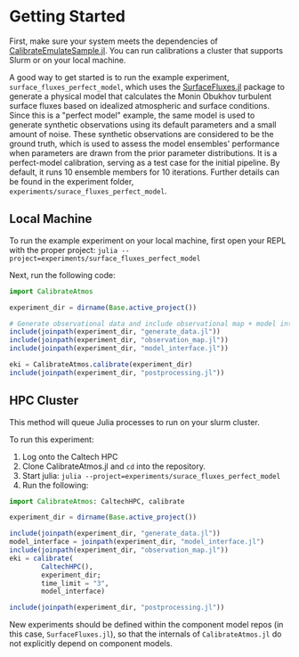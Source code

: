 # Getting Started

First, make sure your system meets the dependencies of [CalibrateEmulateSample.jl](https://clima.github.io/CalibrateEmulateSample.jl/dev/installation_instructions/).
You can run calibrations a cluster that supports Slurm or on your local machine.

A good way to get started is to run the example experiment, `surface_fluxes_perfect_model`, which uses the [SurfaceFluxes.jl](https://github.com/CliMA/SurfaceFluxes.jl) package to generate a physical model that calculates the Monin Obukhov turbulent surface fluxes based on idealized atmospheric and surface conditions. Since this is a "perfect model" example, the same model is used to generate synthetic observations using its default parameters and a small amount of noise. These synthetic observations are considered to be the ground truth, which is used to assess the model ensembles' performance when parameters are drawn from the prior parameter distributions. 
It is a perfect-model calibration, serving as a test case for the initial pipeline.
By default, it runs 10 ensemble members for 10 iterations. Further details can be found in the experiment folder, `experiments/surace_fluxes_perfect_model`.

## Local Machine

To run the example experiment on your local machine, first open your REPL with the proper project:
`julia --project=experiments/surface_fluxes_perfect_model`

Next, run the following code:
```julia
import CalibrateAtmos

experiment_dir = dirname(Base.active_project())

# Generate observational data and include observational map + model interface
include(joinpath(experiment_dir, "generate_data.jl"))
include(joinpath(experiment_dir, "observation_map.jl"))
include(joinpath(experiment_dir, "model_interface.jl"))

eki = CalibrateAtmos.calibrate(experiment_dir)
include(joinpath(experiment_dir, "postprocessing.jl"))
```

## HPC Cluster
This method will queue Julia processes to run on your slurm cluster.

To run this experiment:
1. Log onto the Caltech HPC
2. Clone CalibrateAtmos.jl and `cd` into the repository.
3. Start julia: `julia --project=experiments/surace_fluxes_perfect_model`
4. Run the following:
```julia
import CalibrateAtmos: CaltechHPC, calibrate

experiment_dir = dirname(Base.active_project())

include(joinpath(experiment_dir, "generate_data.jl"))
model_interface = joinpath(experiment_dir, "model_interface.jl")
include(joinpath(experiment_dir, "observation_map.jl"))
eki = calibrate(
        CaltechHPC(),
        experiment_dir;
        time_limit = "3",
        model_interface)

include(joinpath(experiment_dir, "postprocessing.jl"))
```

New experiments should be defined within the component model repos (in this case, `SurfaceFluxes.jl`), so that the internals of `CalibrateAtmos.jl` do not explicitly depend on component models. 
